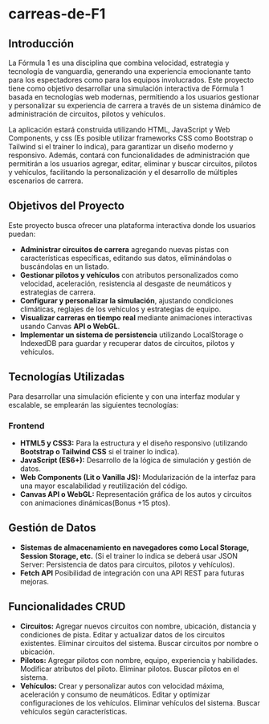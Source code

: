 # carreas-de-F1

## Introducción


La Fórmula 1 es una disciplina que combina velocidad, estrategia y tecnología de vanguardia, generando una experiencia emocionante tanto para los espectadores como para los equipos involucrados. Este proyecto tiene como objetivo desarrollar una simulación interactiva de Fórmula 1 basada en tecnologías web modernas, permitiendo a los usuarios gestionar y personalizar su experiencia de carrera a través de un sistema dinámico de administración de circuitos, pilotos y vehículos.



La aplicación estará construida utilizando HTML, JavaScript y Web Components, y css (Es posible utilizar frameworks CSS como Bootstrap o Tailwind si el trainer lo indica), para garantizar un diseño moderno y responsivo. Además, contará con funcionalidades de administración que permitirán a los usuarios agregar, editar, eliminar y buscar circuitos, pilotos y vehículos, facilitando la personalización y el desarrollo de múltiples escenarios de carrera.



## Objetivos del Proyecto


Este proyecto busca ofrecer una plataforma interactiva donde los usuarios puedan:

- **Administrar circuitos de carrera** agregando nuevas pistas con características específicas, editando sus datos, eliminándolas o buscándolas en un listado.
- **Gestionar pilotos y vehículos** con atributos personalizados como velocidad, aceleración, resistencia al desgaste de neumáticos y estrategias de carrera.
- **Configurar y personalizar la simulación**, ajustando condiciones climáticas, reglajes de los vehículos y estrategias de equipo.
- **Visualizar carreras en tiempo real** mediante animaciones interactivas usando Canvas **API o WebGL**.
- **Implementar un sistema de persistencia** utilizando LocalStorage o IndexedDB para guardar y recuperar datos de circuitos, pilotos y vehículos.


## Tecnologías Utilizadas
Para desarrollar una simulación eficiente y con una interfaz modular y escalable, se emplearán las siguientes tecnologías:

### Frontend
- **HTML5 y CSS3:** Para la estructura y el diseño responsivo (utilizando **Bootstrap o Tailwind CSS** si el trainer lo indica).
- **JavaScript (ES6+):** Desarrollo de la lógica de simulación y gestión de datos.
- **Web Components (Lit o Vanilla JS):** Modularización de la interfaz para una mayor escalabilidad y reutilización del código.
- **Canvas API o WebGL:** Representación gráfica de los autos y circuitos con animaciones dinámicas(Bonus +15 ptos).

## Gestión de Datos
- **Sistemas de almacenamiento en navegadores como Local Storage, Session Storage, etc.** (Si el trainer lo indica se deberá usar JSON Server: Persistencia de datos para circuitos, pilotos y vehículos).
- **Fetch API** Posibilidad de integración con una API REST para futuras mejoras.

## Funcionalidades CRUD
- **Circuitos:**
Agregar nuevos circuitos con nombre, ubicación, distancia y condiciones de pista.
Editar y actualizar datos de los circuitos existentes.
Eliminar circuitos del sistema.
Buscar circuitos por nombre o ubicación.
- **Pilotos:**
Agregar pilotos con nombre, equipo, experiencia y habilidades.
Modificar atributos del piloto.
Eliminar pilotos.
Buscar pilotos en el sistema.
- **Vehículos:**
Crear y personalizar autos con velocidad máxima, aceleración y consumo de neumáticos.
Editar y optimizar configuraciones de los vehículos.
Eliminar vehículos del sistema.
Buscar vehículos según características.
